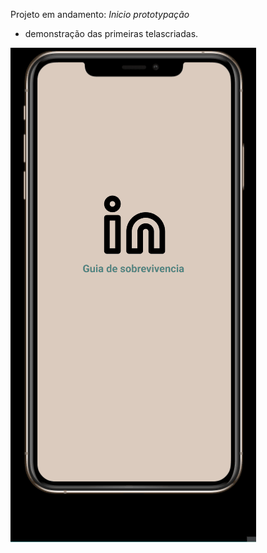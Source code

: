 Projeto em andamento:  *Inicio prototypação*


- demonstração das primeiras telascriadas.

<img src ="image/demonstracao_inicio2.gif">


